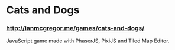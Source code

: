 # Cats and Dogs
### <http://ianmcgregor.me/games/cats-and-dogs/>

JavaScript game made with PhaserJS, PixiJS and Tiled Map Editor.